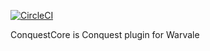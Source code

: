 [![CircleCI](https://circleci.com/gh/Warvale/ConquestCore.svg?style=svg)](https://circleci.com/gh/Warvale/ConquestCore)

ConquestCore is Conquest plugin for Warvale
